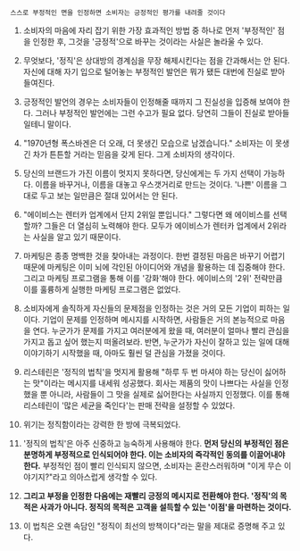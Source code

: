 `스스로 부정적인 면을 인정하면 소비자는 긍정적인 평가를 내려줄 것이다`

1. 소비자의 마음에 자리 잡기 위한 가장 효과적인 방법 중 하나로 먼저 '부정적인' 점을 인정한 후, 그것을 '긍정적'으로 바꾸는 것이라는 사실은 놀라울 수 있다.

2. 무엇보다, '정직'은 상대방의 경계심을 무장 해제시킨다는 점을 간과해서는 안 된다. 자신에 대해 자기 입으로 털어놓는 부정적인 발언은 뭐가 됐든 대번에 진실로 받아들여진다.

3. 긍정적인 발언의 경우는 소비자들이 인정해줄 때까지 그 진실성을 입증해 보여야 한다. 그러나 부정적인 발언에는 그런 수고가 필요 없다. 당연히 그들이 진실로 받아들일테니 말이다.

4. "1970년형 폭스바겐은 더 오래, 더 못생긴 모습으로 남겠습니다." 소비자는 이 못생긴 차가 튼튼할 거라는 믿음을 갖게 된다. 그게 소비자의 생각이다.

5. 당신의 브랜드가 가진 이름이 멋지지 못하다면, 당신에게는 두 가지 선택이 가능하다. 이름을 바꾸거나, 이름을 대놓고 우스갯거리로 만드는 것이다. '나쁜' 이름을 그대로 두고 보는 일만큼은 절대 있어서는 안 된다.

6. "에이비스는 렌터카 업계에서 단지 2위일 뿐입니다." 그렇다면 왜 에이비스를 선택할까? 그들은 더 열심히 노력해야 한다. 모두가 에이비스가 렌터카 업계에서 2위라는 사실을 알고 있기 때문이다.

7. 마케팅은 종종 명백한 것을 찾아내는 과정이다. 한번 결정된 마음은 바꾸기 어렵기 때문에 마케팅은 이미 뇌에 각인된 아이디어와 개념을 활용하는 데 집중해야 한다. 그리고 마케팅 프로그램을 통해 이를 '강화'해야 한다. 에이비스의 '2위' 전략만큼 이를 훌륭하게 실행한 마케팅 프로그램은 없었다.

8. 소비자에게 솔직하게 자신들의 문제점을 인정하는 것은 거의 모든 기업이 피하는 일이다. 기업이 문제를 인정하며 메시지를 시작하면, 사람들은 거의 본능적으로 마음을 연다. 누군가가 문제를 가지고 여러분에게 왔을 때, 여러분이 얼마나 빨리 관심을 가지고 돕고 싶어 했는지 떠올려보라. 반면, 누군가가 자신이 잘하고 있는 일에 대해 이야기하기 시작했을 때, 아마도 훨씬 덜 관심을 가졌을 것이다.

9. 리스테린은 '정직의 법칙'을 멋지게 활용해 "하루 두 번 마셔야 하는 당신이 싫어하는 맛"이라는 메시지를 내세워 성공했다. 회사는 제품의 맛이 나쁘다는 사실을 인정했을 뿐 아니라, 사람들이 그 맛을 실제로 싫어한다는 사실까지 인정했다. 이를 통해 리스테린이 '많은 세균을 죽인다'는 판매 전략을 설정할 수 있었다.

10. 위기는 정직함이라는 강력한 한 방에 극복되었다.

11. '정직의 법칙'은 아주 신중하고 능숙하게 사용해야 한다. **먼저 당신의 부정적인 점은 분명하게 부정적으로 인식되어야 한다. 이는 소비자의 즉각적인 동의를 이끌어내야 한다.** 부정적인 점이 빨리 인식되지 않으면, 소비자는 혼란스러워하며 "이게 무슨 이야기지?"라고 의아스럽게 생각할 수 있다.

12. **그리고 부정을 인정한 다음에는 재빨리 긍정의 메시지로 전환해야 한다. '정직'의 목적은 사과가 아니다. 정직의 목적은 고객을 설득할 수 있는 '이점'을 마련하는 것이다.**

13. 이 법칙은 오랜 속담인 "정직이 최선의 방책이다"라는 말을 제대로 증명해 주고 있다.
